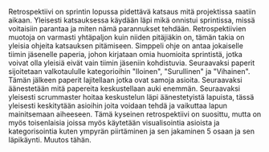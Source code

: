 Retrospektiivi on sprintin lopussa pidettävä katsaus mitä projektissa saatiin aikaan. Yleisesti katsauksessa käydään läpi mikä onnistui sprintissa, missä voitaisiin parantaa ja miten nämä parannukset tehdään. Retrospektiivien muotoja on varmasti yhtäpaljon kuin niiden pitäjiäkin on, tämän takia on yleisia ohjeita katsauksen pitämiseen. Simppeli ohje on antaa jokaiselle tiimin jäsenelle paperia, johon kirjataan omia huomioita sprintistä, jotka voivat olla yleisiä eivät vain tiimin jäseniin kohdistuvia. Seuraavaksi paperit sijoitetaan valkotaululle kategorioihin "Iloinen", "Surullinen" ja "Vihainen". Tämän jälkeen paperit lajitellaan jotka ovat samoja asioita. Seuraavaksi äänestetään mitä papereita keskustellaan auki enemmän. Seuraavaksi yleisesti scrummaster hoitaa keskustelun läpi äänestetyistä lapuista, tässä yleisesti keskitytään asioihin joita voidaan tehdä ja vaikuttaa lapun mainitsemaan aiheeseen. Tämä kyseinen retrospektiivi on suosittu, mutta on myös toisenlaisia joissa myös käytetään visualisointia asioista ja kategorisointia kuten ympyrän piirtäminen ja sen jakaminen 5 osaan ja sen läpikäynti. Muutos tähän.
